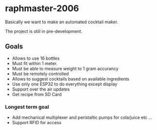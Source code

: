 # raphmaster-2006

Basically we want to make an automated cocktail maker.

The project is still in pre-development.

## Goals

- Allows to use 16 bottles
- Must fit within 1 meter.
- Must be able to measure weight to 1 gram accurancy
- Must be remotely controlled
- Allows to suggest cocktails based on available ingredients
- Use only one ESP32 to do everything except display
- Support over the air updates
- Get recipe from SD Card

### Longest term goal

- Add mechanical multiplexer and peristaltic pumps for cola/juice etc ...
- Support RFID for access